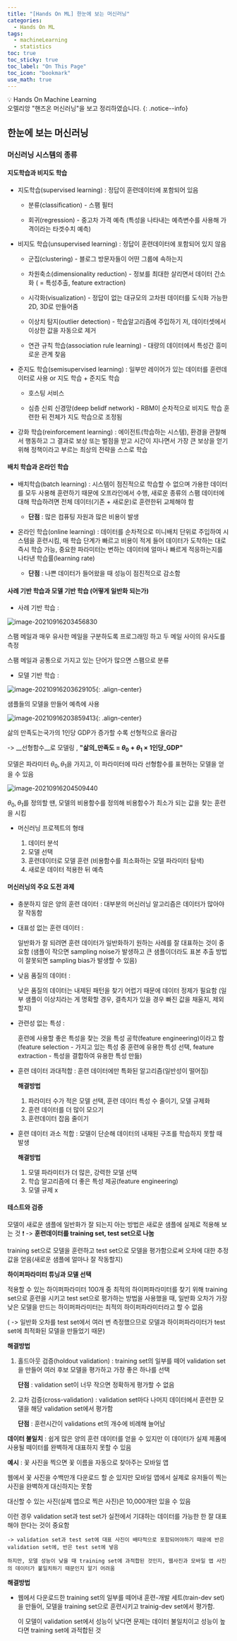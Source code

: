 ```yaml
---
title: "[Hands On ML] 한눈에 보는 머신러닝"
categories:
  - Hands On ML
tags:
  - machineLearning
  - statistics
toc: true
toc_sticky: true
toc_label: "On This Page"
toc_icon: "bookmark"
use_math: true
---
```



💡 Hands On Machine Learning <br>
오렐리앙 "핸즈온 머신러닝"을 보고 정리하였습니다.
{: .notice--info}

## 한눈에 보는 머신러닝

### 머신러닝 시스템의 종류

#### 지도학습과 비지도 학습

* 지도학습(supervised learning) : 정답이 훈련데이터에 포함되어 있음

  * 분류(classification) - 스팸 필터

  * 회귀(regression) - 중고차 가격 예측 (특성을 나타내는 예측변수를 사용해 가격이라는 타겟수치 예측)

    

* 비지도 학습(unsupervised learning) : 정답이 훈련데이터에 포함되어 있지 않음
  
  * 군집(clustering) - 블로그 방문자들이 어떤 그룹에 속하는지 

  *	차원축소(dimensionality reduction) - 정보를 최대한 살리면서 데이터 간소화 ( = 특성추출, feature extraction)

  * 시각화(visualization) - 정답이 없는 대규모의 고차원 데이터를 도식화 가능한 2D, 3D로 만들어줌

  * 이상치 탐지(outlier detection) - 학습알고리즘에 주입하기 저, 데이터셋에서 이상한 값을 자동으로 제거 

  * 연관 규칙 학습(association rule learning) - 대량의 데이터에서 특성간 흥미로운 관계 찾음



* 준지도 학습(semisupervised learning) : 일부만 레이어가 있는 데이터를 훈련데이터로 사용 or 지도 학습 + 준지도 학습

  * 호스팅 서비스 

  * 심층 신뢰 신경망(deep belidf network) - RBM이 순차적으로 비지도 학습 훈련한 뒤 전체가 지도 학습으로 조정됨

    

* 강화 학습(reinforcement learning) : 에이전트(학습하는 시스템), 환경을 관찰해서 행동하고 그 결과로 보상 또는 벌점을 받고 시간이 지나면서 가장 큰 보상을 얻기 위해 정책이라고 부르는 최상의 전략을 스스로 학습
  
  
#### 배치 학습과 온라인 학습

* 배치학습(batch learning) : 시스템이 점진적으로 학습할 수 없으며 가용한 데이터를 모두 사용해 훈련하기 때문에 오프라인에서 수행, 새로운 종류의 스팸 데이터에 대해 학습하려면 전체 데이터(기존 + 새로운)로 훈련한뒤 교체해야 함

  * **단점** : 많은 컴퓨팅 자원과 많은 비용이 발생

  

* 온라인 학습(online learning) : 데이터를 순차적으로 미니배치 단위로 주입하여 시스템을 훈련시킴, 매 학습 단계가 빠르고 비용이 적게 들어 데이터가 도착하는 대로 즉시 학습 가능, 중요한 파라미터는 변하는 데이터에 얼마나 빠르게 적응하는지를 나타낸 학습률(learning rate)

  * __단점__ : 나쁜 데이터가 들어왔을 때 성능이 점진적으로 감소함 


#### 사례 기반 학습과 모델 기반 학습 (어떻게 일반화 되는가)

* 사례 기반 학습 : 

![image-20210916203456830](https://user-images.githubusercontent.com/86525868/169726184-01b4120c-7d51-4b0e-852f-6ecbd5d70f26.png)

  스팸 메일과 매우 유사한 메일을 구분하도록 프로그래밍 하고 두 메일 사이의 유사도를 측정

  스팸 메일과 공통으로 가지고 있는 단어가 많으면 스팸으로 분류 

* 모델 기반 학습 : 

![image-20210916203629105](https://user-images.githubusercontent.com/86525868/169726780-12da10c9-0600-4002-8f8e-0e70cc6cba97.png){: .align-center}

  샘플들의 모델을 만들어 예측에 사용

![image-20210916203859413](https://user-images.githubusercontent.com/86525868/169726811-1b72db8d-16ee-4ab6-9ef4-3e9915f70f25.png){: .align-center}

  
   삶의 만족도는국가의 1인당 GDP가 증가할 수록 선형적으로 올라감 

   -> __선형함수__로 모델링 , __"삶의\_만족도 = $\theta_0+\theta_1~\times$ 1인당\_GDP"__ 

   모델은 파라미터 $\theta_0, \theta_1$을 가지고, 이 파라미터에 따라 선형함수를 표현하는 모델을 얻을 수 있음 
    
![image-20210916204509440](https://user-images.githubusercontent.com/86525868/169726830-1c81b078-fa0c-4e8e-822e-8ad144cbbf72.png)



$\theta_0, \theta_1$를 정의할 땐, 모델의 비용함수를 정의해 비용함수가 최소가 되는 값을 찾는 훈련을 시킴
    
    
* 머신러닝 프로젝트의 형태

  1. 데이터 분석
  2. 모델 선택
  3. 훈련데이터로 모델 훈련 (비용함수를 최소화하는 모델 파라미터 탐색)
  4. 새로운 데이터 적용한 뒤 예측

#### 머신러닝의 주요 도전 과제

* 충분하지 않은 양의 훈련 데이터 : 대부분의 머신러닝 알고리즘은 데이터가 많아야 잘 작동함

* 대표성 없는 훈련 데이터 :

    일반화가 잘 되려면 훈련 데이터가 일반화하기 원하는 사례를 잘 대표하는 것이 중요함 
    (샘플이 작으면 sampling noise가 발생하고 큰 샘플이더라도 표본 추출 방법이 잘못되면 sampling bias가 발생할 수 있음)

* 낮음 품질의 데이터 : 

    낮은 품질의 데이터는 내제된 패턴을 찾기 어렵기 때문에 데이터 정제가 필요함 
    (일부 샘플이 이상치라는 게 명확할 경우, 결측치가 있을 경우 빠진 값을 채울지, 제외할지)

* 관련성 없는 특성 : 

    훈련에 사용할 좋은 특성을 찾는 것을 특성 공학(feature engineering)이라고 함 
     (feature selection - 가지고 있는 특성 중 훈련에 유용한 특성 선택, feature extraction - 특성을 결합하여 유용한 특성 만듦)

* 훈련 데이터 과대적합 : 훈련 데이터에만 특화된 알고리즘(일반성이 떨어짐)

    __해결방법__ 
  
    1. 파라미터 수가 적은 모델 선택, 훈련 데이터 특성 수 줄이기, 모델 규제화 
    2. 훈련 데이터를 더 많이 모으기
    3. 훈련데이터 잡음 줄이기 

* 훈련 데이터 과소 적합 : 모델이 단순해 데이터의 내재된 구조를 학습하지 못할 때 발생

    __해결방법__ 
  
     1. 모델 파라미터가 더 많은, 강력한 모델 선택 
     2. 학습 알고리즘에 더 좋은 특성 제공(feature engineering)
     3. 모델 규제 x



#### 테스트와 검증

모델이 새로운 샘플에 일반화가 잘 되는지 아는 방법은 새로운 샘플에 실제로 적용해 보는 것 ❗ -> __훈련데이터를 training set, test set으로 나눔__

training set으로 모델을 훈련하고 test set으로 모델을 평가함으로써 오차에 대한 추정값을 얻음(새로운 샘플에 얼마나 잘 작동할지)

**하이퍼파라미터 튜닝과 모델 선택** 

  적용할 수 있는 하이퍼파라미터 100개 중 최적의 하이퍼파라미터를 찾기 위해 training set으로 훈련을 시키고 test set으로 평가하는 방법을 사용했을 때, 일반화 오차가 가장 낮은 모델을 만드는 하이퍼파라미터는 최적의 하이퍼파라미터라고 할 수 없음

  ( -> 일반화 오차를 test set에서 여러 번 측정했으므로 모델과 하이퍼파라미터가 test set에 최적화된 모델을 만들었기 때문)

  __해결방법__

  1. 홀드아웃 검증(holdout validation) : training set의 일부를 떼어 validation set을 만들어 여러 후보 모델을 평가하고 가장 좋은 하나를 선택 

     __단점__ : validation set이 너무 작으면 정확하게 평가할 수 없음 

  2. 교차 검증(cross-validation) : validation set마다 나머지 데이터에서 훈련한 모델을 해당 validation set에서 평가함 

     __단점__ : 훈련시간이 validations et의 개수에 비례해 늘어남 



  __데이터 불일치__ : 쉽게 많은 양의 훈련 데이터를 얻을 수 있지만 이 데이터가 실제 제품에 사용될 떼이터를 완벽하게 대표하지 못할 수 있음

   __예시__ : 꽃 사진을 찍으면 꽃 이름을 자동으로 찾아주는 모바일 앱 

   웹에서 꽃 사진을 수백만개 다운로드 할 순 있지만 모바일 앱에서 실제로 유저들이 찍는 사진을 완벽하게 대신하지는 못함 

   대신할 수 있는 사진(실제 앱으로 찍은 사진)은 10,000개만 있을 수 있음 

   이런 경우 validation set과 test set가 실전에서 기대하는 데이터를 가능한 한 잘 대표해야 한다는 것이 중요함 

    -> validation set과 test set에 대표 사진이 배타적으로 포함되어야하기 때문에 반은 validation set에, 반은 test set에 넣음 

    하지만, 모델 성능이 낮을 때 training set에 과적합된 것인지, 웹사진과 모바일 앱 사진의 데이터가 불일치하기 때문인지 알기 어려움

  __해결방법__ 

   * 웹에서 다운로드한 training set의 일부를 떼어내 훈련-개발 세트(train-dev set)을 만들어, 모델을 training set으로 훈련시키고 trainig-dev set에서 평가함.

      이 모델이 validation set에서 성능이 낮다면 문제는 데이터 불일치이고 성능이 높다면 training set에 과적합된 것 
